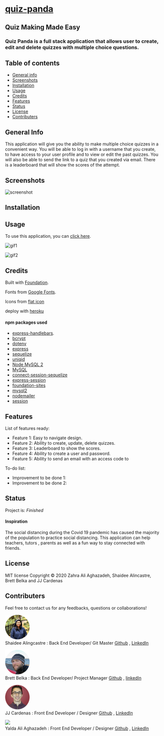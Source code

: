 # [quiz-panda](https://quizpanda.herokuapp.com/)

## Quiz Making Made Easy 

###  Quiz Panda is a full stack application that allows user to create, edit and delete quizzes with multiple choice questions.

## Table of contents
* [General info](#general-info) 
* [Screenshots](#screenshots) 
* [Installation](#installation) 
* [Usage](#usage)
* [Credits](#credits)
* [Features](#features) 
* [Status](#status) 
* [License](#license) 
* [Contributers](#contributers)


## General Info

This application will give you the ability to make multiple choice quizzes in a convenient way. You will be able to log in with a username that you create, to have access to your user profile and to view or edit the past quizzes. You will also be able to send the link to a quiz that you created via email. There is a leaderboard that will show the scores of the attempt.


## Screenshots
![screenshot](assets/images/screenshot1.png)



## Installation


## Usage 

To use this application, you can [click here](https://quizpanda.herokuapp.com/).

![gif1]()

![gif2]()


## Credits

Built with [Foundation](https://get.foundation/).

Fonts from [Google Fonts](https://developers.google.com/fonts).

Icons from [flat icon](https://www.flaticon.com/)

deploy with [heroku](https://dashboard.heroku.com/)

#### npm packages used

 * [express-handlebars](https://www.npmjs.com/package/express-handlebars). 
 * [bcrypt](https://www.npmjs.com/package/bcrypt)
 * [dotenv](https://www.npmjs.com/package/dotenv)
 * [express](https://www.npmjs.com/package/express)
 * [sequelize](https://www.npmjs.com/package/sequelize)
 * [uniqid](https://www.npmjs.com/package/uniqid)
 * [Node MySQL 2](https://www.npmjs.com/package/mysql2)
 * [MySQL](https://www.npmjs.com/package/mysql)
 * [connect-session-sequelize](https://www.npmjs.com/package/connect-session-sequelize)
 * [express-session](https://www.npmjs.com/package/express-session)
 * [foundation-sites](https://www.npmjs.com/package/foundation-sites)
 * [mysql2](https://www.npmjs.com/package/mysql2)
 * [nodemailer](https://www.npmjs.com/package/nodemailer)
 * [session](https://www.npmjs.com/package/node-session)



## Features
List of features ready:
* Feature 1: Easy to navigate design.
* Feature 2: Ability to create, update, delete quizzes.
* Feature 3: Leaderboard to show the scores.
* Feature 4: Ability to create a user and password.
* Feature 5: Ability to send an email with an access code to 


To-do list:
* Improvement to be done 1: 
* Improvement to be done 2: 

## Status
Project is:  _Finished_

#### Inspiration
The social distancing during the Covid 19 pandemic has caused the majority of the population to practice social distancing. This application can help teachers, tutors , parents as well as a fun way to stay connected with friends.


## License

MIT license 
Copyright © 2020 Zahra Ali Aghazadeh, Shaidee Alincastre, Brett Belka and JJ Cardenas



## Contributers

Feel free to contact us for any feedbacks, questions or collaborations! 


<img src="./app/public/assets/images/Shaidee2.png" width="80px"> <br>
Shaidee Alingcastre : Back End Developer/ Git Master
[Github](https://github.com/sali6798) ,
[LinkedIn](https://www.linkedin.com/in/shaidee-alingcastre/)


<img src="./app/public/assets/images/brett2.png" width="80px"><br>
Brett Belka : Back End Developer/ Project Manager
[Github](https://github.com/bbelka) ,
[linkedIn](https://www.linkedin.com/in/brettbelka/)



<img src="./app/public/assets/images/JJ3.png" width="80px"> <br>
JJ Cardenas : Front End Developer / Designer
[Github](https://github.com/cardeens) ,
[LinkedIn](https://www.linkedin.com/in/jordanjcardenas/)


<img src="./app/public/assets/images/yalda3.png" width="80px"> <br>
Yalda Ali Aghazadeh : Front End Developer / Designer
[Github](https://github.com/zahraaliaghazadeh) ,
[LinkedIn](www.linkedin.com/in/yalda-aghazade)



